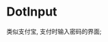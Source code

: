 # DotInput
类似支付宝, 支付时输入密码的界面;
[](https://github.com/xboker/DotInput/blob/master/%E5%AF%86%E6%96%87%E8%BE%93%E5%85%A5.gif?raw=true)

